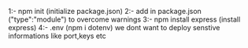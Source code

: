 1:- npm init   (initialize package.json)
2:- add in package.json  ("type":"module")  to overcome warnings
3:- npm install express     (install express)
4:- .env (npm i dotenv)     we dont want to deploy senstive informations like port,keys etc